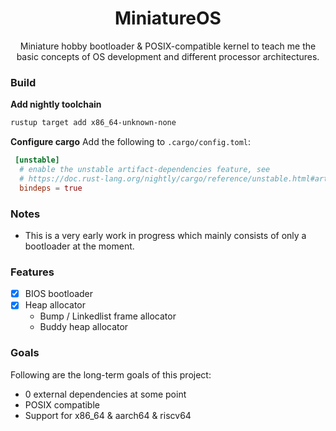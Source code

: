 <div align="center">

# MiniatureOS
Miniature hobby bootloader & POSIX-compatible kernel to teach me the basic concepts of OS development and different processor architectures.

</div>

### Build
**Add nightly toolchain**
```bash
rustup target add x86_64-unknown-none
```

**Configure cargo**
Add the following to `.cargo/config.toml`:
```toml
 [unstable]
  # enable the unstable artifact-dependencies feature, see
  # https://doc.rust-lang.org/nightly/cargo/reference/unstable.html#artifact-dependencies
  bindeps = true
```

### Notes
- This is a very early work in progress which mainly consists of only a bootloader at the moment.

### Features
- [X] BIOS bootloader
- [X] Heap allocator
    - Bump / Linkedlist frame allocator
    - Buddy heap allocator

### Goals
Following are the long-term goals of this project:
- 0 external dependencies at some point
- POSIX compatible
- Support for x86_64 & aarch64 & riscv64
